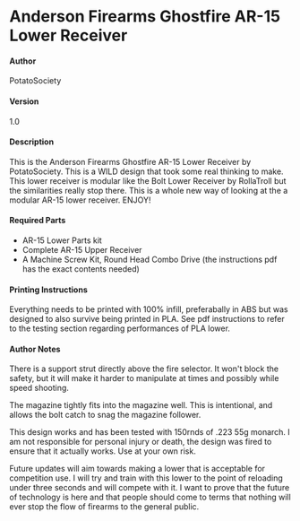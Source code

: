# Anderson Firearms Ghostfire AR-15 Lower Receiver

#### Author
PotatoSociety

#### Version
1.0

#### Description

This is the Anderson Firearms Ghostfire AR-15 Lower Receiver by PotatoSociety. This is a WILD design that took some real thinking to make. This lower receiver is modular like the Bolt Lower Receiver by RollaTroll but the similarities really stop there. This is a whole new way of looking at the a modular AR-15 lower receiver. ENJOY!

#### Required Parts

* AR-15 Lower Parts kit
* Complete AR-15 Upper Receiver
* A Machine Screw Kit, Round Head Combo Drive (the instructions pdf has the exact contents needed)

#### Printing Instructions

Everything needs to be printed with 100% infill, preferabally in ABS but was designed to also survive being printed in PLA. See pdf instructions to refer to the testing section regarding performances of PLA lower.

#### Author Notes
There is a support strut directly above the fire selector. It won't block the safety, but it will make it harder to manipulate at times and possibly while speed shooting.

The magazine tightly fits into the magazine well. This is intentional, and allows the bolt catch to snag the magazine follower.

This design works and has been tested with 150rnds of .223 55g monarch. I am not responsible for personal injury or death, the design was fired to ensure that it actually works. Use at your own risk.

Future updates will aim towards making a lower that is acceptable for competition use. I will try and train with this lower to the point of reloading under three seconds and will compete with it. I want to prove that the future of technology is here and that people should come to terms that nothing will ever stop the flow of firearms to the general public.


